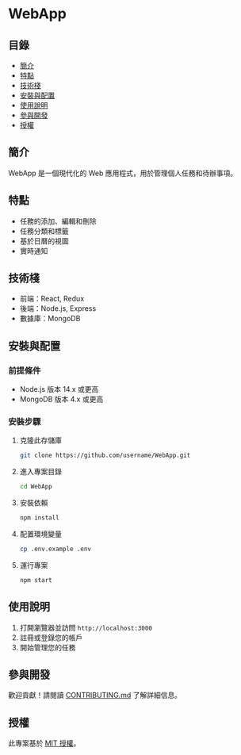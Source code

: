 # WebApp

## 目錄
- [簡介](#簡介)
- [特點](#特點)
- [技術棧](#技術棧)
- [安裝與配置](#安裝與配置)
- [使用說明](#使用說明)
- [參與開發](#參與開發)
- [授權](#授權)

## 簡介
WebApp 是一個現代化的 Web 應用程式，用於管理個人任務和待辦事項。

## 特點
- 任務的添加、編輯和刪除
- 任務分類和標籤
- 基於日曆的視圖
- 實時通知

## 技術棧
- 前端：React, Redux
- 後端：Node.js, Express
- 數據庫：MongoDB

## 安裝與配置

### 前提條件
- Node.js 版本 14.x 或更高
- MongoDB 版本 4.x 或更高

### 安裝步驟
1. 克隆此存儲庫
    ```bash
    git clone https://github.com/username/WebApp.git
    ```
2. 進入專案目錄
    ```bash
    cd WebApp
    ```
3. 安裝依賴
    ```bash
    npm install
    ```
4. 配置環境變量
    ```bash
    cp .env.example .env
    ```
5. 運行專案
    ```bash
    npm start
    ```

## 使用說明
1. 打開瀏覽器並訪問 `http://localhost:3000`
2. 註冊或登錄您的帳戶
3. 開始管理您的任務

## 參與開發
歡迎貢獻！請閱讀 [CONTRIBUTING.md](CONTRIBUTING.md) 了解詳細信息。

## 授權
此專案基於 [MIT 授權](LICENSE)。
